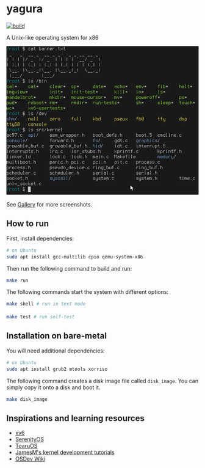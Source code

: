 # yagura

[![build](https://github.com/mosmeh/yagura/workflows/build/badge.svg)](https://github.com/mosmeh/yagura/actions)

A Unix-like operating system for x86

![](imgs/screenshot.png)

See [Gallery](docs/gallery.md) for more screenshots.

## How to run

First, install dependencies:

```sh
# on Ubuntu
sudo apt install gcc-multilib cpio qemu-system-x86
```

Then run the following command to build and run:

```sh
make run
```

The following commands start the system with different options:

```sh
make shell # run in text mode

make test # run self-test
```

## Installation on bare-metal

You will need additional dependencies:

```sh
# on Ubuntu
sudo apt install grub2 mtools xorriso
```

The following command creates a disk image file called `disk_image`. You can simply copy it onto a disk and boot it.

```sh
make disk_image
```

## Inspirations and learning resources

- [xv6](https://github.com/mit-pdos/xv6-public)
- [SerenityOS](https://github.com/SerenityOS/serenity)
- [ToaruOS](https://github.com/klange/toaruos)
- [JamesM's kernel development tutorials](http://www.jamesmolloy.co.uk/tutorial_html/)
- [OSDev Wiki](https://wiki.osdev.org/)
